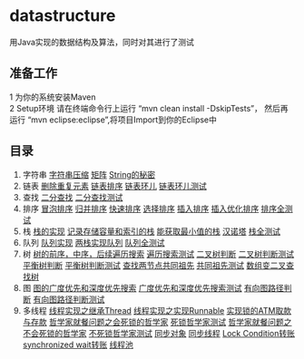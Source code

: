 # datastructure
用Java实现的数据结构及算法，同时对其进行了测试

准备工作
------
  1 为你的系统安装Maven  
  2 Setup环境 请在终端命令行上运行 “mvn clean install -DskipTests”， 然后再运行 “mvn eclipse:eclipse”,将项目Import到你的Eclipse中

  目录
------
  1. 字符串 [字符串压缩](https://github.com/buptdavid/datastructure/blob/master/src/main/java/org/buptdavid/datastructure/array/CompressStr.java) [矩阵](https://github.com/buptdavid/datastructure/blob/master/src/main/java/org/buptdavid/datastructure/array/SetZeroMatrix.java) [String的秘密](https://github.com/buptdavid/datastructure/blob/master/src/main/java/org/buptdavid/datastructure/string/StringEqual.java)
  2. 链表 [删除重复元素](https://github.com/buptdavid/datastructure/blob/master/src/main/java/org/buptdavid/datastructure/linkedlist/DeleteDups.java) [链表排序](https://github.com/buptdavid/datastructure/blob/master/src/main/java/org/buptdavid/datastructure/linkedlist/SortWithValue.java) [链表环儿](https://github.com/buptdavid/datastructure/blob/master/src/main/java/org/buptdavid/datastructure/linkedlist/LinkedListLoop.java) [链表环儿测试](https://github.com/buptdavid/datastructure/blob/master/src/test/java/org/buptdavid/datastructure/linkedlist/LinkedListLoopTest.java)
  3. 查找 [二分查找](https://github.com/buptdavid/datastructure/blob/master/src/main/java/org/buptdavid/datastructure/search/BinarySearch.java) [二分查找测试](https://github.com/buptdavid/datastructure/blob/master/src/test/java/org/buptdavid/datastructure/search/BinarySearchTest.java)
  4. 排序 [冒泡排序](https://github.com/buptdavid/datastructure/blob/master/src/main/java/org/buptdavid/datastructure/sort/BubbleSort.java) [归并排序](https://github.com/buptdavid/datastructure/blob/master/src/main/java/org/buptdavid/datastructure/sort/MergeSort.java) [快速排序](https://github.com/buptdavid/datastructure/blob/master/src/main/java/org/buptdavid/datastructure/sort/QuickSort.java) [选择排序](https://github.com/buptdavid/datastructure/blob/master/src/main/java/org/buptdavid/datastructure/sort/SelectionSort.java) [插入排序](https://github.com/buptdavid/datastructure/blob/master/src/main/java/org/buptdavid/datastructure/sort/InsertSort.java) [插入优化排序](https://github.com/buptdavid/datastructure/blob/master/src/main/java/org/buptdavid/datastructure/sort/InsertOptimizeSort.java) [排序全测试](https://github.com/buptdavid/datastructure/blob/master/src/test/java/org/buptdavid/datastructure/sort/SortTest.java)
  5. 栈 [栈的实现](https://github.com/buptdavid/datastructure/blob/master/src/main/java/org/buptdavid/datastructure/stack/Stack.java) [记录存储容量和索引的栈](https://github.com/buptdavid/datastructure/blob/master/src/main/java/org/buptdavid/datastructure/stack/StackCapacity.java) [能获取最小值的栈](https://github.com/buptdavid/datastructure/blob/master/src/main/java/org/buptdavid/datastructure/stack/StackWithMin.java) [汉诺塔](https://github.com/buptdavid/datastructure/blob/master/src/main/java/org/buptdavid/datastructure/stack/Hannotower.java) [栈全测试](https://github.com/buptdavid/datastructure/blob/master/src/test/java/org/buptdavid/datastructure/stack/StackTest.java)
  6. 队列 [队列实现](https://github.com/buptdavid/datastructure/blob/master/src/main/java/org/buptdavid/datastructure/queue/Queue.java) [两栈实现队列](https://github.com/buptdavid/datastructure/blob/master/src/main/java/org/buptdavid/datastructure/queue/QueueWith2Stack.java) [队列全测试](https://github.com/buptdavid/datastructure/blob/master/src/test/java/org/buptdavid/datastructure/queue/QueueTest.java)
  7. 树 [树的前序，中序，后续遍历搜索](https://github.com/buptdavid/datastructure/blob/master/src/main/java/org/buptdavid/datastructure/tree/TreeSearch.java) [遍历搜索测试](https://github.com/buptdavid/datastructure/blob/master/src/test/java/org/buptdavid/datastructure/tree/TreeSearchTest.java) [二叉树判断](https://github.com/buptdavid/datastructure/blob/master/src/main/java/org/buptdavid/datastructure/tree/BinarySearchTree.java) [二叉树判断测试](https://github.com/buptdavid/datastructure/blob/master/src/test/java/org/buptdavid/datastructure/tree/BinarySearchTreeTest.java)  [平衡树判断](https://github.com/buptdavid/datastructure/blob/master/src/main/java/org/buptdavid/datastructure/tree/CheckBalanceTree.java) [平衡树判断测试](https://github.com/buptdavid/datastructure/blob/master/src/test/java/org/buptdavid/datastructure/tree/CheckBalanceTreeTest.java) [查找两节点共同祖先](https://github.com/buptdavid/datastructure/blob/master/src/main/java/org/buptdavid/datastructure/tree/CommonAncestorSearch.java) [共同祖先测试](https://github.com/buptdavid/datastructure/blob/master/src/test/java/org/buptdavid/datastructure/tree/CommonAncestorSearchTest.java) [数组变二叉查找树](https://github.com/buptdavid/datastructure/blob/master/src/main/java/org/buptdavid/datastructure/tree/MinBinaryTree.java)
  8. 图 [图的广度优先和深度优先搜索](https://github.com/buptdavid/datastructure/blob/master/src/main/java/org/buptdavid/datastructure/graph/GraphSearch.java) [广度优先和深度优先搜索测试](https://github.com/buptdavid/datastructure/blob/master/src/test/java/org/buptdavid/datastructure/graph/GraphSearchTest.java) [有向图路径判断](https://github.com/buptdavid/datastructure/blob/master/src/main/java/org/buptdavid/datastructure/graph/DirectedGraphPathCheck.java) [有向图路径判断测试](https://github.com/buptdavid/datastructure/blob/master/src/test/java/org/buptdavid/datastructure/graph/DirectedGraphPathCheckTest.java)
  9. 多线程 [线程实现之继承Thread](https://github.com/buptdavid/datastructure/blob/master/src/main/java/org/buptdavid/datastructure/thread/ExtendThread.java) [线程实现之实现Runnable](https://github.com/buptdavid/datastructure/blob/master/src/main/java/org/buptdavid/datastructure/thread/RunableThread.java) [实现锁的ATM取款与存款](https://github.com/buptdavid/datastructure/blob/master/src/main/java/org/buptdavid/datastructure/thread/LockedATM.java) [哲学家就餐问题之会死锁的哲学家](https://github.com/buptdavid/datastructure/blob/master/src/main/java/org/buptdavid/datastructure/thread/PhilosopherLocked.java) [死锁哲学家测试](https://github.com/buptdavid/datastructure/blob/master/src/main/java/org/buptdavid/datastructure/thread/PhilosopherLockedEat.java)  [哲学家就餐问题之不会死锁的哲学家](https://github.com/buptdavid/datastructure/blob/master/src/main/java/org/buptdavid/datastructure/thread/PhilosopherUnLocked.java) [不死锁哲学家测试](https://github.com/buptdavid/datastructure/blob/master/src/main/java/org/buptdavid/datastructure/thread/PhilosopherUnLockedEat.java) [同步对象](https://github.com/buptdavid/datastructure/blob/master/src/main/java/org/buptdavid/datastructure/thread/SynchronizedObject.java) [同步线程](https://github.com/buptdavid/datastructure/blob/master/src/main/java/org/buptdavid/datastructure/thread/SynchronizedThread.java) [Lock Condition转账](https://github.com/buptdavid/datastructure/blob/master/src/main/java/org/buptdavid/datastructure/thread/lockcondition/SynchBankTest.java) [synchronized wait转账](https://github.com/buptdavid/datastructure/blob/master/src/main/java/org/buptdavid/datastructure/thread/usesynchronized/SynchBankTest2.java) [线程池](https://github.com/buptdavid/datastructure/blob/master/src/main/java/org/buptdavid/datastructure/thread/threadpool/ThreadPoolTest.java)
